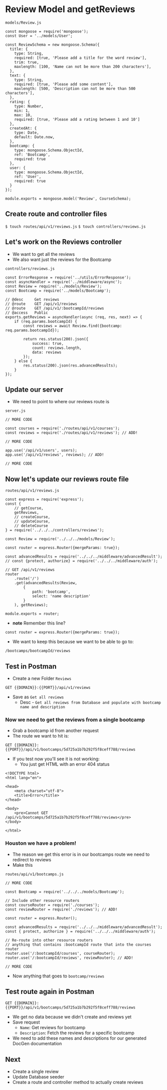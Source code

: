 # Review Model and getReviews
`models/Review.js`

```
const mongoose = require('mongoose');
const User = '../models/User';

const ReviewSchema = new mongoose.Schema({
  title: {
    type: String,
    required: [true, 'Please add a title for the word review'],
    trim: true,
    maxlength: [100, 'Name can not be more than 200 characters'],
  },
  text: {
    type: String,
    required: [true, 'Please add some content'],
    maxlength: [500, 'Description can not be more than 500 characters'],
  },
  rating: {
    type: Number,
    min: 1,
    max: 10,
    required: [true, 'Please add a rating between 1 and 10']
  },
  createdAt: {
    type: Date,
    default: Date.now,
  },
  bootcamp: {
    type: mongoose.Schema.ObjectId,
    ref: 'Bootcamp',
    required: true
  },
  user: {
    type: mongoose.Schema.ObjectId,
    ref: 'User',
    required: true
  }
});

module.exports = mongoose.model('Review', CourseSchema);
```

## Create route and controller files
`$ touch routes/api/v1/reviews.js`
`$ touch controllers/reviews.js`

## Let's work on the Reviews controller
* We want to get all the reviews
* We also want just the reviews for the Bootcamp

`controllers/reviews.js`

```
const ErrorResponse = require('../utils/ErrorResponse');
const asyncHandler = require('../middleware/async');
const Review = require('../models/Review');
const Bootcamp = require('../models/Bootcamp');

// @desc     Get reviews
// @route    GET /api/v1/reviews
// @route    GET /api/v1/:bootcampId/reviews
// @access   Public
exports.getReviews = asyncHandler(async (req, res, next) => {
    if (req.params.bootcampId) {
        const reviews = await Review.find({bootcamp: req.params.bootcampId});

        return res.status(200).json({
            success: true,
            count: reviews.length,
            data: reviews
        });
    } else {
        res.status(200).json(res.advancedResults);
    }
});
```

## Update our server
* We need to point to where our reviews route is

`server.js`

```
// MORE CODE

const courses = require('./routes/api/v1/courses');
const reviews = require('./routes/api/v1/reviews'); // ADD!

// MORE CODE

app.use('/api/v1/users', users);
app.use('/api/v1/reviews', reviews); // ADD!

// MORE CODE
```

## Now let's update our reviews route file

`routes/api/v1/reviews.js`

```
const express = require('express');
const {
    // getCourse,
    getReviews,
    // createCourse,
    // updateCourse,
    // deleteCourse
} = require('../../../controllers/reviews');

const Review = require('../../../models/Review');

const router = express.Router({mergeParams: true});

const advancedResults = require('../../../middleware/advancedResult');
// const {protect, authorize} = require('../../../middleware/auth');

// GET /api/v1/reviews
router
    .route('/')
    .get(advancedResults(Review,
        {
            path: 'bootcamp',
            select: 'name description'
        }
    ), getReviews);

module.exports = router;
```

* **note** Remember this line?

`const router = express.Router({mergeParams: true});`

* We want to keep this because we want to be able to go to:

`/bootcamps/bootcampId/reviews`

## Test in Postman
* Create a new Folder `Reviews`

`GET {{DOMAIN}}:{{PORT}}/api/v1/reviews`

* Save as `Get all reviews`
    - Desc - `Get all reviews from Database and populate with bootcamp name and description`

### Now we need to get the reviews from a single bootcamp
* Grab a bootcamp id from another request
* The route we want to hit is:

`GET {{DOMAIN}}:{{PORT}}/api/v1/bootcamps/5d725a1b7b292f5f8ceff788/reviews`

* If you test now you'll see it is not working:
    - You just get HTML with an error 404 status

```
<!DOCTYPE html>
<html lang="en">

<head>
    <meta charset="utf-8">
    <title>Error</title>
</head>

<body>
    <pre>Cannot GET /api/v1/bootcamps/5d725a1b7b292f5f8ceff788/reviews</pre>
</body>

</html>
```

### Houston we have a problem!
* The reason we get this error is in our bootcamps route we need to redirect to reviews
* Make this

`routes/api/v1/bootcamps.js`

```
// MORE CODE

const Bootcamp = require('../../../models/Bootcamp');

// Include other resource routers
const courseRouter = require('./courses');
const reviewRouter = require('./reviews'); // ADD!

const router = express.Router();

const advancedResults = require('../../../middleware/advancedResult');
const { protect, authorize } = require('../../../middleware/auth');

// Re-route into other resource routers
// anything that contains :bootcampId route that into the courses router
router.use('/:bootcampId/courses', courseRouter);
router.use('/:bootcampId/reviews', reviewRouter); // ADD!

// MORE CODE
```

* Now anything that goes to `bootcamp/reviews`

## Test route again in Postman
`GET {{DOMAIN}}:{{PORT}}/api/v1/bootcamps/5d725a1b7b292f5f8ceff788/reviews`

* We get no data because we didn't create and reviews yet
* Save request
    - `Name`: Get reviews for bootcamp
    - `Description`: Fetch the reviews for a specific bootcamp
* We need to add these names and descriptions for our generated DocGen documentation

## Next
* Create a single review
* Update Database seeder
* Create a route and controller method to actually create reviews
